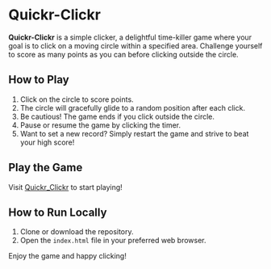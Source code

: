 # Quickr-Clickr

**Quickr-Clickr** is a simple clicker, a delightful time-killer game where your goal is to click on a moving circle within a specified area. Challenge yourself to score as many points as you can before clicking outside the circle.

## How to Play

1. Click on the circle to score points.
2. The circle will gracefully glide to a random position after each click.
3. Be cautious! The game ends if you click outside the circle.
4. Pause or resume the game by clicking the timer.
5. Want to set a new record? Simply restart the game and strive to beat your high score!

## Play the Game

Visit [Quickr_Clickr](https://anuragmmer.github.io/quickr-clickr/) to start playing!

## How to Run Locally

1. Clone or download the repository.
2. Open the `index.html` file in your preferred web browser.

Enjoy the game and happy clicking!
